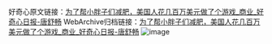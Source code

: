 好奇心原文链接：[为了帮小胖子们减肥，美国人花几百万美元做了个游戏_商业_好奇心日报-唐舒畅](https://www.qdaily.com/articles/3646.html)
WebArchive归档链接：[为了帮小胖子们减肥，美国人花几百万美元做了个游戏_商业_好奇心日报-唐舒畅](http://web.archive.org/web/20171006191938/http://www.qdaily.com/articles/3646.html)
![image](http://ww3.sinaimg.cn/large/007d5XDpgy1g3vcty4s8vj30u02qk7wh)